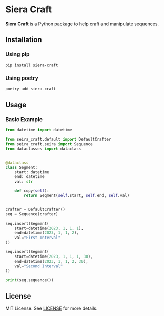 # Siera Craft

**Siera Craft** is a Python package to help craft and manipulate sequences.

## Installation

### Using pip

```bash
pip install siera-craft
```

### Using poetry

```bash
poetry add siera-craft
```

## Usage

### Basic Example

```python
from datetime import datetime

from seira_craft.default import DefaultCrafter
from seira_craft.seira import Sequence
from dataclasses import dataclass


@dataclass
class Segment:
    start: datetime
    end: datetime
    val: str

    def copy(self):
        return Segment(self.start, self.end, self.val)


crafter = DefaultCrafter()
seq = Sequence(crafter)

seq.insert(Segment(
    start=datetime(2023, 1, 1, 1), 
    end=datetime(2023, 1, 1, 2),
    val="First Interval"
))

seq.insert(Segment(
    start=datetime(2023, 1, 1, 1, 30), 
    end=datetime(2023, 1, 1, 2, 30),
    val="Second Interval"
))

print(seq.sequence())
```

## License

MIT License. See [LICENSE](LICENSE) for more details.
